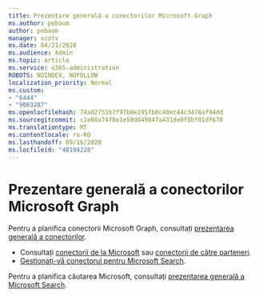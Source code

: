 ```yaml
---
title: Prezentare generală a conectorilor Microsoft Graph
ms.author: pebaum
author: pebaum
manager: scotv
ms.date: 04/21/2020
ms.audience: Admin
ms.topic: article
ms.service: o365-administration
ROBOTS: NOINDEX, NOFOLLOW
localization_priority: Normal
ms.custom:
- "6444"
- "9003287"
ms.openlocfilehash: 74a82751b7f97b0e195fb0c40ec44c3478af94dd
ms.sourcegitcommit: c1e08a74f0e1e50d049847a431de0f5bf01df678
ms.translationtype: MT
ms.contentlocale: ro-RO
ms.lasthandoff: 09/16/2020
ms.locfileid: "48194228"
---
```

# <a name="overview-of-microsoft-graph-connectors"></a>Prezentare generală a conectorilor Microsoft Graph

Pentru a planifica conectorii Microsoft Graph, consultați  [prezentarea generală a conectorilor](https://docs.microsoft.com/microsoftsearch/connectors-overview).

- Consultați [conectorii de la Microsoft](https://docs.microsoft.com/microsoftsearch/connectors-gallery#Microsoft) sau  [conectorii de către parteneri](https://docs.microsoft.com/microsoftsearch/connectors-gallery#Partners).
- [Gestionați-vă conectorul pentru Microsoft Search](https://docs.microsoft.com/microsoftsearch/manage-connector).

Pentru a planifica căutarea Microsoft, consultați  [prezentarea generală a Microsoft Search](https://docs.microsoft.com/microsoftsearch/overview-microsoft-search).
